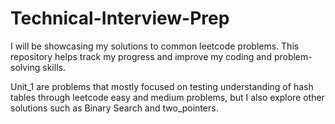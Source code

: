 # Technical-Interview-Prep

I will be showcasing my solutions to common leetcode problems. This repository helps track my progress and improve my coding and problem-solving skills.


Unit_1 are problems that mostly focused on testing understanding of hash tables through leetcode easy and medium problems, but I also explore other solutions such as Binary Search and two_pointers.
